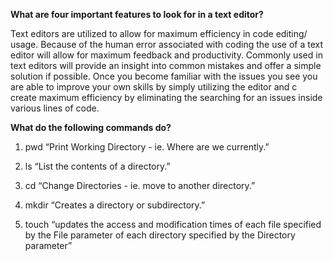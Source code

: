 **What are four important features to look for in a text editor?**

Text editors are utilized to allow for maximum efficiency in code editing/ usage. Because of the human error associated with coding the use of a text editor will allow for maximum feedback and productivity. Commonly used in text editors will provide an insight into common mistakes and offer a simple solution if possible. Once you become familiar with the issues you see you are able to improve your own skills by simply utilizing the editor and c create maximum efficiency by eliminating the searching for an issues inside various lines of code. 

**What do the following commands do?**

  1. pwd “Print Working Directory - ie. Where are we currently.”
  
  2. ls “List the contents of a directory.”
  
  3. cd “Change Directories - ie. move to another directory.”
  
  4. mkdir “Creates a directory or subdirectory.”
  
  5. touch “updates the access and modification times of each file specified by the File parameter of each directory specified by the Directory parameter”
